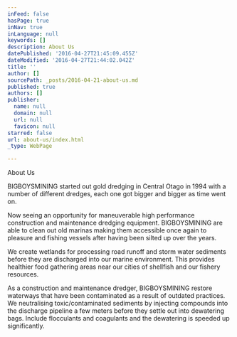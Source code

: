 ```yaml
---
inFeed: false
hasPage: true
inNav: true
inLanguage: null
keywords: []
description: About Us
datePublished: '2016-04-27T21:45:09.455Z'
dateModified: '2016-04-27T21:44:02.042Z'
title: ''
author: []
sourcePath: _posts/2016-04-21-about-us.md
published: true
authors: []
publisher:
  name: null
  domain: null
  url: null
  favicon: null
starred: false
url: about-us/index.html
_type: WebPage

---
```

About Us

BIGBOYSMINING started out gold dredging in Central Otago in 1994 with a number of different dredges, each one got bigger and bigger as time went on.

Now seeing an opportunity for maneuverable high performance construction and maintenance dredging equipment. BIGBOYSMINING are able to clean out old marinas making them accessible once again to pleasure and fishing vessels after having been silted up over the years. 

We create wetlands for processing road runoff and storm water sediments before they are discharged into our marine environment. This provides healthier food gathering areas near our cities of shellfish and our fishery resources.

As a construction and maintenance dredger, BIGBOYSMINING restore waterways that have been contaminated as a result of outdated practices. We neutralising toxic/contaminated sediments by injecting compounds into the discharge pipeline a few meters before they settle out into dewatering bags. Include flocculants and coagulants and the dewatering is speeded up significantly.